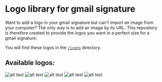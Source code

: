 # Logo library for gmail signature

Want to add a logo in your gmail signature but can't import an image from your computer? The only way is to add an image by its URL. 
This repository is therefore created to provide the logos you want in a perfect size for a gmail signature.

You will find these logos in the [`/icons`](https://github.com/lefevrej/icons/tree/main/icons) directory.

## Available logos:

![alt text](https://raw.githubusercontent.com/lefevrej/icons/main/icons/facebook_circle.png) ![alt text](https://raw.githubusercontent.com/lefevrej/icons/main/icons/github.png) ![alt text](https://raw.githubusercontent.com/lefevrej/icons/main/icons/linkedin_circle.png) ![alt text](https://raw.githubusercontent.com/lefevrej/icons/main/icons/linkedin.png) ![alt text](https://raw.githubusercontent.com/lefevrej/icons/main/icons/twitter.png) 